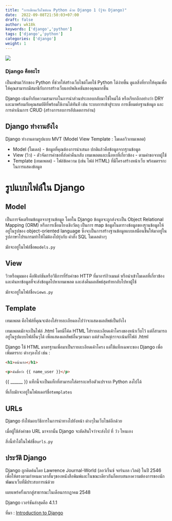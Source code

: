 ```yaml
---
title: "การเขียนเว็บไซต์บน Python ด้วย Django 1 (รู้จัก Django)"
date:  2022-09-08T21:50:03+07:00
draft: false
author: wk18k
keywords: ['django','python']
tags: ['django','python']
categories: ['django']
weight: 1
---
```


![](https://cdn.discordapp.com/attachments/585069524445822986/1017447206602674226/unknown.png)

### Django คืออะไร

เป็นเฟรมเวิร์กของ Python ที่ช่วยให้สร้างเว็บไซต์โดยใช้ Python ได้ง่ายขึ้น ดูแลสิ่งที่ยากให้คุณเพื่อให้คุณสามารถมีสมาธิกับการสร้างเว็บแอปพลิเคชันของคุณมากขึ้น

Django เน้นย้ำกับความสามารถในการนำส่วนประกอบกลับมาใช้ใหม่ได้ หรือเรียกอีกอย่างว่า DRY และมาพร้อมกับคุณสมบัติที่พร้อมใช้งานได้ทันที เช่น ระบบการเข้าสู่ระบบ การเชื่อมต่อฐานข้อมูล และการดำเนินการ CRUD (สร้างการลบการอัปเดตการอ่าน)

## Django ทำงานยังไง

Django ทำงานตามรูปแบบ MVT (Model View Template : โมเดลวิวเทมเพลต)

- Model (โมเดล) - ข้อมูลที่คุณต้องการนำเสนอ ปกติแล้วคือข้อมูลจากฐานข้อมูล
- View (วิว) - ตัวจัดการคำขอที่ส่งค่าคืนกลับ เทมเพลตและเนื้อหาที่เกี่ยวข้อง - ตามคำขอจากผู้ใช้
- Template (เทมเพลต) - ไฟล์ข้อความ (เช่น ไฟล์ HTML) ที่มีโครงสร้างหน้าเว็บ พร้อมตรรกะในการแสดงข้อมูล

# รูปแบบไฟล์ใน Django

## Model

เป็นการจัดเตรียมข้อมูลจากฐานข้อมูล โดยใน Django ข้อมูลจะถูกส่งจะเป็น Object Relational Mapping (ORM) หรือการเชื่อมโยงเชิงวัตถุ เป็นการ map ข้อมูลในตารางข้อมูลของฐานข้อมูลให้อยู่ในรูปของ object-oriented language ซึ่งจะเป็นการสร้างฐานข้อมูลแบบเสมือนขึ้นให้มาอยู่ในรูปภาษาโปรแกรมทำให้ไม่ต้องไปยุ่งกับ คำสั่ง SQL โมเดลต่างๆ 

มักจะอยู่ในไฟล์ชื่อ`models.py`

## View

วิวหรือมุมมอง คือฟังก์ชันหรือวิธีการที่รับคำขอ HTTP ที่มาอาร์กิวเมนต์ หรือนำเข้าโมเดลที่เกี่ยวข้อง และค้นหาข้อมูลที่จะส่งข้อมูลไปหาเทมเพลต และส่งคืนผลลัพธ์สุดท้ายกลับไปหาผู้ใช้

มักจะอยู่ในไฟล์ชื่อ`views.py`

## Template

เทมเพลต คือไฟล์ที่คุณจะต้องใส่รายละเอียดลงไปว่าจะแสดงผลลัพธ์เป็นยังไง

เทมเพลตมักจะเป็นไฟล์ .html โดยมีโค้ด HTML ใส่รายละเอียดเค้าโครงของหน้าเว็บไว้ แต่ก็สามารถอยู่ในรูปแบบไฟล์อื่นๆได้ เพื่อแสดงผลลัพธ์อื่นๆตามมา แต่ส่วนใหญ่เราจะเน้นที่ไฟล์ .html

Django ใช้ HTML มาตรฐานเพื่อมาเป็นรายละเอียดเค้าโครง แต่ใช้แท็กเฉพาะของ Django เพื่อเพิ่มตรรกะ ต่างๆลงไป เช่น :

```html
<h1>หน้าแรก</h1>

<p>ฉันชื่อว่า {{ name_user }}</p>
```

{{ ______ }} แท็กนี้จะเป็นแท็กที่สามารถใส่ตรรกะหรือตัวแปรจาก Python ลงไปได้

ที่เก็บมักจะอยู่ในโฟลเดอร์ชื่อ`templates`

## URLs

Django ยังให้มอบวิธีการในการนำทางไปยังหน้า ต่างๆในเว็บไซต์อีกด้วย

เมื่อผู้ใช้ส่งคำขอ URL มาจากนั้น Django จะตัดสินใจว่าจะส่งไป ที่ *วิว* ไหนเอง

สิ่งนี้ทำได้ในไฟล์ชื่อ`urls.py`

## ประวัติ Django

Django ถูกคิดค้นโดย Lawrence Journal-World (ลอว์เร็นซ์ จอร์นอล เวิลด์) ในปี 2546 เพื่อให้ตรงตามกำหนดเวลาสั้นๆของหนังสือพิมพ์และในขณะเดียวกันก็ตอบสนองความต้องการของนักพัฒนาเว็บที่มีประสบการณ์ด้วย

เผยแพร่ครั้งแรกสู่สาธารณะในเดือนกรกฎาคม 2548

Django เวอร์ชันล่าสุดคือ 4.1.1

ที่มา : [Introduction to Django](https://www.w3schools.com/django/django_intro.php)